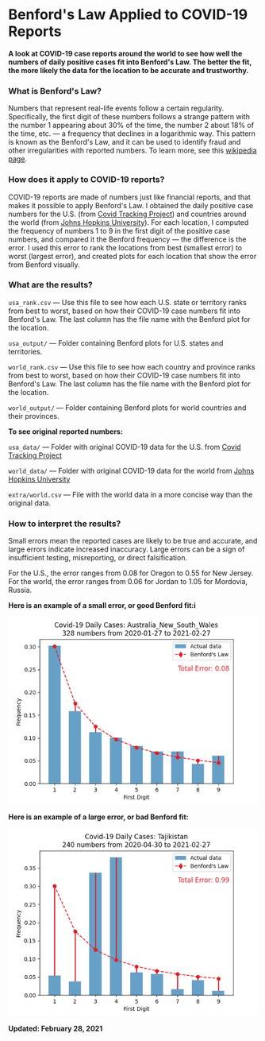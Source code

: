 # Benford's Law Applied to COVID-19 Reports

**A look at COVID-19 case reports around the world to see how well the numbers of daily positive cases fit into Benford's Law. The better the fit, the more likely the data for the location to be accurate and trustworthy.**

### What is Benford's Law?

Numbers that represent real-life events follow a certain regularity. Specifically, the first digit of these numbers follows a strange pattern with the number 1 appearing about 30% of the time, the number 2 about 18% of the time, etc. — a frequency that declines in a logarithmic way. This pattern is known as the Benford's Law, and it can be used to identify fraud and other irregularities with reported numbers. To learn more, see this [wikipedia page](https://en.wikipedia.org/wiki/benford's_law).

### How does it apply to COVID-19 reports?

COVID-19 reports are made of numbers just like financial reports, and that makes it possible to apply Benford's Law. I obtained the daily positive case numbers for the U.S. (from [Covid Tracking Project](https://covidtracking.com/)) and countries around the world (from [Johns Hopkins University](https://github.com/CSSEGISandData/COVID-19)). For each location, I computed the frequency of numbers 1 to 9 in the first digit of the positive case numbers, and compared it the Benford frequency — the difference is the error. I used this error to rank the locations from best (smallest error) to worst (largest error), and created plots for each location that show the error from Benford visually.

### What are the results?

`usa_rank.csv` — Use this file to see how each U.S. state or territory ranks from best to worst, based on how their COVID-19 case numbers fit into Benford's Law. The last column has the file name with the Benford plot for the location.

`usa_output/` — Folder containing Benford plots for U.S. states and territories.

`world_rank.csv` — Use this file to see how each country and province ranks from best to worst, based on how their COVID-19 case numbers fit into Benford's Law. The last column has the file name with the Benford plot for the location.

`world_output/` — Folder containing Benford plots for world countries and their provinces.

**To see original reported numbers:**

`usa_data/` — Folder with original COVID-19 data for the U.S. from [Covid Tracking Project](https://covidtracking.com/)

`world_data/` — Folder with original COVID-19 data for the world from [Johns Hopkins University](https://github.com/CSSEGISandData/COVID-19)

`extra/world.csv` — File with the world data in a more concise way than the original data. 

### How to interpret the results?

Small errors mean the reported cases are likely to be true and accurate, and large errors indicate increased inaccuracy. Large errors can be a sign of insufficient testing, misreporting, or direct falsification.

For the U.S., the error ranges from 0.08 for Oregon to 0.55 for New Jersey. For the world, the error ranges from 0.06 for Jordan to 1.05 for Mordovia, Russia.

**Here is an example of a small error, or good Benford fit:i**

![Australia New South Wales][plt1]

**Here is an example of a large error, or bad Benford fit:**

![Tajikistan][plt2]

**Updated: February 28, 2021**

[plt1]: world_output/australia_new_south_wales.png
[plt2]: world_output/tajikistan.png

